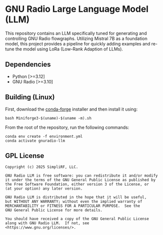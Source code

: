 # GNU Radio Large Language Model (LLM)

This repository contains an LLM specifically tuned for generating and controlling
GNU Radio flowgraphs. Utilizing Mistral 7B as a foundation model, this project
provides a pipeline for quickly adding examples and re-tune the model using LoRa
(Low-Rank Adaption of LLMs).

## Dependencies

* Python [>=3.12]
* GNU Radio [>=3.10]

## Building (Linux)

First, download the [conda-forge](https://conda-forge.org/download/)
installer and then install it using:
```
bash Miniforge3-$(uname)-$(uname -m).sh
```

From the root of the repository, run the following commands:
```
conda env create -f environment.yml
conda activate gnuradio-llm
```

## GPL License
```
Copyright (c) 2025 SimpliRF, LLC.

GNU Radio LLM is free software: you can redistribute it and/or modify
it under the terms of the GNU General Public License as published by
the Free Software Foundation, either version 3 of the License, or
(at your option) any later version.

GNU Radio LLM is distributed in the hope that it will be useful,
but WITHOUT ANY WARRANTY; without even the implied warranty of
MERCHANTABILITY or FITNESS FOR A PARTICULAR PURPOSE.  See the
GNU General Public License for more details.

You should have received a copy of the GNU General Public License
along with GNU Radio LLM.  If not, see <https://www.gnu.org/licenses/>.
```
